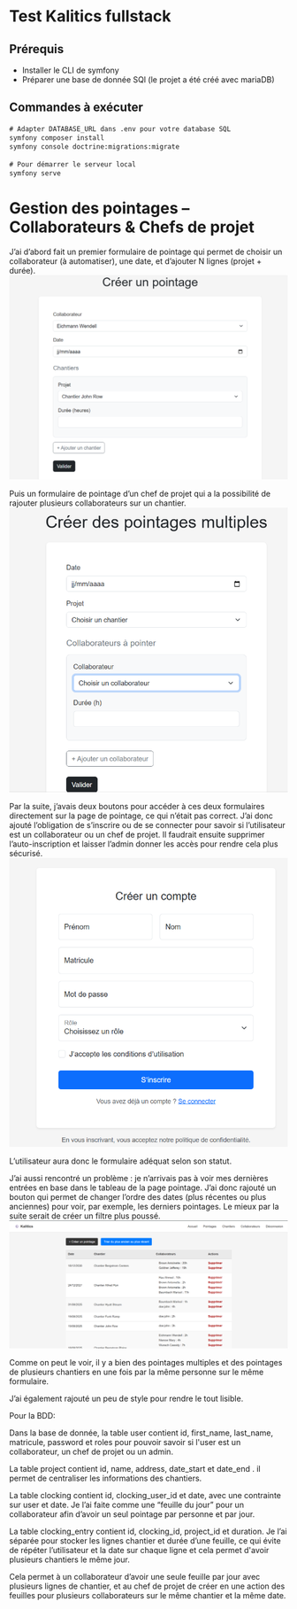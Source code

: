 # Test Kalitics fullstack

## Prérequis
* Installer le CLI de symfony
* Préparer une base de donnée SQl (le projet a été créé avec mariaDB)

## Commandes à exécuter
```shell
# Adapter DATABASE_URL dans .env pour votre database SQL
symfony composer install
symfony console doctrine:migrations:migrate

# Pour démarrer le serveur local
symfony serve
```
# Gestion des pointages – Collaborateurs & Chefs de projet

J’ai d’abord fait un premier formulaire de pointage qui permet de choisir un collaborateur (à automatiser), une date, et d’ajouter N lignes (projet + durée).
![Pointage collaborateur](public/images/pointage_user.png)

Puis un formulaire de pointage d’un chef de projet qui a la possibilité de rajouter plusieurs collaborateurs sur un chantier.
![Pointage chef de projet](public/images/pointage_cdp.png)

Par la suite, j’avais deux boutons pour accéder à ces deux formulaires directement sur la page de pointage, ce qui n’était pas correct. J’ai donc ajouté l’obligation de s’inscrire ou de se connecter pour savoir si l’utilisateur est un collaborateur ou un chef de projet. Il faudrait ensuite supprimer l’auto-inscription et laisser l’admin donner les accès pour rendre cela plus sécurisé.
![Inscription / Connexion](public/images/inscription.png)

L’utilisateur aura donc le formulaire adéquat selon son statut.

J’ai aussi rencontré un problème : je n’arrivais pas à voir mes dernières entrées en base dans le tableau de la page pointage. J’ai donc rajouté un bouton qui permet de changer l’ordre des dates (plus récentes ou plus anciennes) pour voir, par exemple, les derniers pointages. Le mieux par la suite serait de créer un filtre plus poussé.
![Tableau des pointages](public/images/pointage.png)

Comme on peut le voir, il y a bien des pointages multiples et des pointages de plusieurs chantiers en une fois par la même personne sur le même formulaire.

J’ai également rajouté un peu de style pour rendre le tout lisible.


Pour la BDD:

Dans la base de donnée, la table user contient id, first\_name, last\_name, matricule, password et roles pour pouvoir savoir si l'user est un collaborateur, un chef de projet ou un admin.

La table project contient id, name, address, date\_start et date\_end . il permet de centraliser les informations des chantiers.

La table clocking contient id, clocking\_user\_id et date, avec une contrainte  sur user et date. Je l’ai faite comme une “feuille du jour” pour un collaborateur afin d’avoir un seul pointage par personne et par jour.

La table clocking\_entry contient id, clocking\_id, project\_id  et duration. Je l’ai séparée pour stocker les lignes  chantier et  durée d’une feuille, ce qui évite de répéter l’utilisateur et la date sur chaque ligne et cela permet d'avoir plusieurs chantiers le même jour.

Cela permet à un collaborateur d’avoir une seule feuille par jour avec plusieurs lignes de chantier, et au chef de projet de créer en une action des feuilles pour plusieurs collaborateurs sur le même chantier et la même date.
